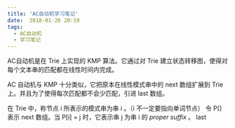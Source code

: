 ```yaml
---
title: 'AC自动机学习笔记'
date:  2018-01-26 20:19
tags:
  - AC自动机
  - 学习笔记
---
```


AC自动机是在 Trie 上实现的 KMP 算法。它通过对 Trie 建立状态转移图，使得对每个文本串的匹配都在线性时间内完成。
<!-- more -->

AC 自动机与 KMP 十分类似，它把原本在线性模式串中的 next 数组扩展到 Trie 上。并且为了使得每次匹配都不会少匹配，引进 last 数组。

在 Trie 中，称节点 i 所表示的模式串为串 i 。（i 不一定要指向单词节点）
令 P[] 表示 next 数组。当 P[i] = j 时，它表示串 j 为串 i 的 *proper suffix* 。
last
